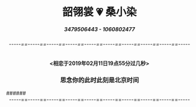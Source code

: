 # <center>韶翎裳 💗 桑小染</center>
##### <center>3479506443 - 1060802477</center>
###### <center>-----==-----==-----==-----==-----==-----==-----==-----==-----==-----</center>

#### <center><相恋于2019年02月11日19点55分过几秒>

### <center>思念你的此时此刻是北京时间<center>
<center>
<html>
<head>
<meta charset="utf-8">
<title>js setInterVal()实时显示时间、日期</title>
<script>
window.onload = displayDate;	
function displayDate(){
	var date = new Date();
	var year = date.getFullYear();
	
	var month = date.getMonth()+1;
	month = ((month < 10)?"0":"") + month;
	var day = date.getDate();
	day = ((day < 10)?"0":"") + day;
	
	var hours = date.getHours();
	hours = ((hours < 10)?"0":"") + hours;
	
	var minutes  = date.getMinutes();
	minutes = ((minutes < 10)?"0":"") + minutes;
	
	var seconds = date.getSeconds();
	seconds = ((seconds<10)?"0":"") + seconds;
	
	var a = new Array("日","一","二","三","四","五","六");
	var day1 = date.getDay();
	day1 = "星期" + a[day1];
	
	var currenttime = year + "年" + month + "月" + day + "日 " + hours + ":" + minutes + ":" + seconds + " " + day1;
	document.getElementById("demo").innerHTML = currenttime;
	
}
var  timer = window.setInterval(displayDate,1000);
function stopTimer(){
	window.clearInterval(timer);
}
</script>
</head>
<body>
 
<p id="demo"></p>

	
</body>
</html>
</center>
###### <center>-----==-----==-----==-----==-----==-----==-----==-----==-----==-----</center>
